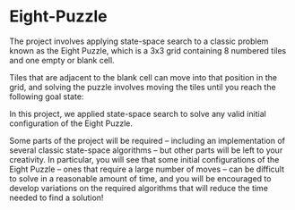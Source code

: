 # Eight-Puzzle
The project involves applying state-space search to a classic problem known as the Eight Puzzle, which is a 3x3 grid containing 8 numbered tiles and one empty or blank cell. 

Tiles that are adjacent to the blank cell can move into that position in the grid, and solving the puzzle involves moving the tiles until you reach the following goal state:

In this project, we applied state-space search to solve any valid initial configuration of the Eight Puzzle.

Some parts of the project will be required – including an implementation of several classic state-space algorithms – but other parts will be left to your creativity. In particular, you will see that some initial configurations of the Eight Puzzle – ones that require a large number of moves – can be difficult to solve in a reasonable amount of time, and you will be encouraged to develop variations on the required algorithms that will reduce the time needed to find a solution!
